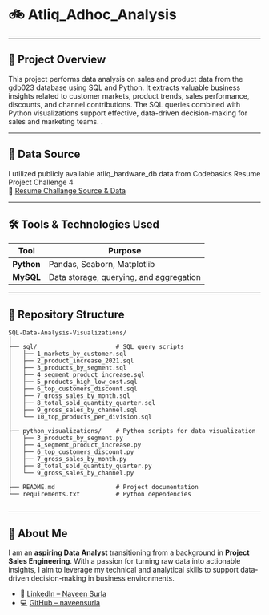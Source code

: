 # 🚲 Atliq_Adhoc_Analysis 
---

## 📌 Project Overview

This project performs data analysis on sales and product data from the gdb023 database using SQL and Python. It extracts valuable business insights related to customer markets, product trends, sales performance, discounts, and channel contributions. The SQL queries combined with Python visualizations support effective, data-driven decision-making for sales and marketing teams.                                           .

---

## 📁 Data Source

I utilized publicly available atliq_hardware_db data from Codebasics Resume Project Challenge 4  
🔗 [Resume Challange Source & Data](https://codebasics.io/challenge/codebasics-resume-project-challenge/7)


---

## 🛠 Tools & Technologies Used

| Tool          | Purpose                                      |
|---------------|----------------------------------------------|
| **Python**    | Pandas, Seaborn, Matplotlib |
| **MySQL**      | Data storage, querying, and aggregation  |

---

## 📂 Repository Structure

```
SQL-Data-Analysis-Visualizations/
│
├── sql/                      # SQL query scripts
│   ├── 1_markets_by_customer.sql
│   ├── 2_product_increase_2021.sql
│   ├── 3_products_by_segment.sql
│   ├── 4_segment_product_increase.sql
│   ├── 5_products_high_low_cost.sql
│   ├── 6_top_customers_discount.sql
│   ├── 7_gross_sales_by_month.sql
│   ├── 8_total_sold_quantity_quarter.sql
│   ├── 9_gross_sales_by_channel.sql
│   └── 10_top_products_per_division.sql
│
├── python_visualizations/    # Python scripts for data visualization
│   ├── 3_products_by_segment.py
│   ├── 4_segment_product_increase.py
│   ├── 6_top_customers_discount.py
│   ├── 7_gross_sales_by_month.py
│   ├── 8_total_sold_quantity_quarter.py
│   └── 9_gross_sales_by_channel.py
│
├── README.md                 # Project documentation
└── requirements.txt          # Python dependencies


```

---

## 👤 About Me

I am an **aspiring Data Analyst** transitioning from a background in **Project Sales Engineering**. With a passion for turning raw data into actionable insights, I aim to leverage my technical and analytical skills to support data-driven decision-making in business environments.

- 🔗 [LinkedIn – Naveen Surla](https://www.linkedin.com/in/naveen-surla-587565242/)  
- 💻 [GitHub – naveensurla](https://github.com/naveensurla)

